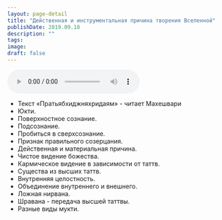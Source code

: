 ```yaml
---
layout: page-detail
title: "Действенная и инструментальная причина творения Вселенной"
publishDate: 2019.09.18
description: ""
tags:
image:
draft: false
---
```


<audio title="2019.09.18 - Действенная и инструментальная причина творения Вселенной.mp3" src="https://filer-api.advayta.org/v1.0/public/files/74808" controls=""></audio>

* Текст «Пратьябхиджняхридаям» - читает Махешвари
* Юкти.
* Поверхностное сознание.
* Подсознание.
* Пробиться в сверхсознание.
* Признак правильного созерцания.
* Действенная и материальная причина.
* Чистое видение божества.
* Кармическое видение в зависимости от таттв.
* Существа из высших таттв.
* Внутренняя целостность.
* Объединение внутреннего и внешнего.
* Ложная нирвана.
* Шравана - передача высшей таттвы.
* Разные виды мукти.

  
